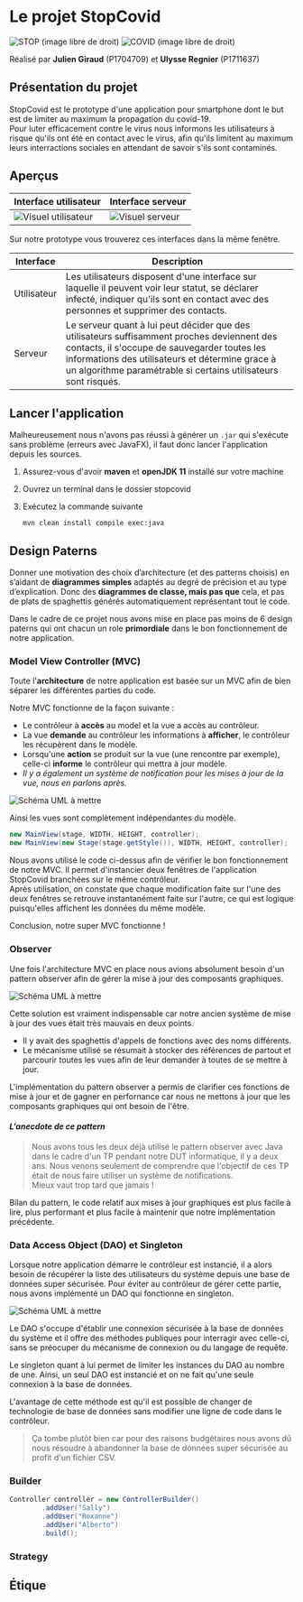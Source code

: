# Le projet StopCovid

![STOP (image libre de droit)](rapport/stop.png) ![COVID (image libre de droit)](rapport/covid.png)

Réalisé par **Julien Giraud** (P1704709) et **Ulysse Regnier** (P1711637)

## Présentation du projet

StopCovid est le prototype d'une application pour smartphone dont le but est de limiter au maximum la propagation du covid-19.  
Pour luter efficacement contre le virus nous informons les utilisateurs à risque qu'ils ont été en contact avec le virus, afin qu'ils limitent au maximum leurs interractions sociales en attendant de savoir s'ils sont contaminés.

## Aperçus

| Interface utilisateur | Interface serveur |
| --------------------- | ----------------- |
| ![Visuel utilisateur](rapport/userView.png) | ![Visuel serveur](rapport/serverView.png) |

Sur notre prototype vous trouverez ces interfaces dans la même fenêtre.

| Interface | Description |
| --------- | ----------- |
| Utilisateur | Les utilisateurs disposent d'une interface sur laquelle il peuvent voir leur statut, se déclarer infecté, indiquer qu'ils sont en contact avec des personnes et supprimer des contacts.
| Serveur | Le serveur quant à lui peut décider que des utilisateurs suffisamment proches deviennent des contacts, il s'occupe de sauvegarder toutes les informations des utilisateurs et détermine grace à un algorithme paramétrable si certains utilisateurs sont risqués. |

## Lancer l'application

Malheureusement nous n'avons pas réussi à générer un `.jar` qui s'exécute sans problème (erreurs avec JavaFX), il faut donc lancer l'application depuis les sources.

1. Assurez-vous d'avoir **maven** et **openJDK 11** installé sur votre machine

2. Ouvrez un terminal dans le dossier stopcovid

3. Exécutez la commande suivante

    ```shell
    mvn clean install compile exec:java
    ```

## Design Paterns

Donner une motivation des choix d’architecture (et des patterns choisis) en s’aidant de **diagrammes simples** adaptés au degré de précision et au type d’explication. Donc des **diagrammes de classe, mais pas que** cela, et pas de plats de spaghettis générés automatiquement représentant tout le code.

Dans le cadre de ce projet nous avons mise en place pas moins de 6 design paterns qui ont chacun un role **primordiale** dans le bon fonctionnement de notre application.

### Model View Controller (MVC)

Toute l'**architecture** de notre application est basée sur un MVC afin de bien séparer les différentes parties du code.

Notre MVC fonctionne de la façon suivante :

- Le contrôleur à **accès** au model et la vue a accès au contrôleur.
- La vue **demande** au contrôleur les informations à **afficher**, le contrôleur les récupèrent dans le modèle.
- Lorsqu'une **action** se produit sur la vue (une rencontre par exemple), celle-ci **informe** le contrôleur qui mettra à jour modèle.
- *Il y a également un système de notification pour les mises à jour de la vue, nous en parlons après.*

![Schéma UML à mettre](rapport/mvc.png)

Ainsi les vues sont complètement indépendantes du modèle.

```java
new MainView(stage, WIDTH, HEIGHT, controller);
new MainView(new Stage(stage.getStyle()), WIDTH, HEIGHT, controller);
```

Nous avons utilisé le code ci-dessus afin de vérifier le bon fonctionnement de notre MVC. Il permet d'instancier deux fenêtres de l'application StopCovid branchées sur le même contrôleur.  
Après utilisation, on constate que chaque modification faite sur l'une des deux fenêtres se retrouve instantanément faite sur l'autre, ce qui est logique puisqu'elles affichent les données du même modèle.

Conclusion, notre super MVC fonctionne !

### Observer

Une fois l'architecture MVC en place nous avions absolument besoin d'un pattern observer afin de gérer la mise à jour des composants graphiques.

![Schéma UML à mettre](rapport/observer.png)

Cette solution est vraiment indispensable car notre ancien système de mise à jour des vues était très mauvais en deux points.

- Il y avait des spaghettis d'appels de fonctions avec des noms différents.
- Le mécanisme utilisé se résumait à stocker des références de partout et parcourir toutes les vues afin de leur demander à toutes de se mettre à jour.

L'implémentation du pattern observer a permis de clarifier ces fonctions de mise à jour et de gagner en perfornance car nous ne mettons à jour que les composants graphiques qui ont besoin de l'être.

#### *L'anecdote de ce pattern*

> Nous avons tous les deux déjà utilisé le pattern observer avec Java dans le cadre d'un TP pendant notre DUT informatique, il y a deux ans. Nous venons seulement de comprendre que l'objectif de ces TP était de nous faire utiliser un système de notifications.  
> Mieux vaut trop tard que jamais !

Bilan du pattern, le code relatif aux mises à jour graphiques est plus facile à lire, plus performant et plus facile à maintenir que notre implémentation précédente.

### Data Access Object (DAO) et Singleton

Lorsque notre application démarre le contrôleur est instancié, il a alors besoin de récupérer la liste des utilisateurs du système depuis une base de données super sécurisée. Pour éviter au contrôleur de gérer cette partie, nous avons implémenté un DAO qui fonctionne en singleton.

![Schéma UML à mettre](rapport/dao-singleton.png)

Le DAO s'occupe d'établir une connexion sécurisée à la base de données du système et il offre des méthodes publiques pour interragir avec celle-ci, sans se préocuper du mécanisme de connexion ou du langage de requête.

Le singleton quant à lui permet de limiter les instances du DAO au nombre de une. Ainsi, un seul DAO est instancié et on ne fait qu'une seule connexion à la base de données.

L'avantage de cette méthode est qu'il est possible de changer de technologie de base de données sans modifier une ligne de code dans le contrôleur.

> Ça tombe plutôt bien car pour des raisons budgétaires nous avons dû nous résoudre à abandonner la base de données super sécurisée au profit d'un fichier CSV.

### Builder

```java
Controller controller = new ControllerBuilder()
        .addUser("Sally")
        .addUser("Roxanne")
        .addUser("Alberto")
        .build();
```

### Strategy

## Étique
